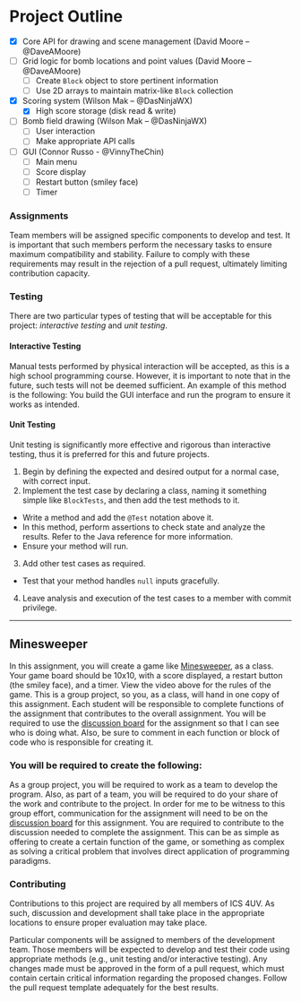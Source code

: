 # Project Outline
- [x] Core API for drawing and scene management (David Moore – @DaveAMoore)
- [ ] Grid logic for bomb locations and point values (David Moore – @DaveAMoore)
  - [ ] Create `Block` object to store pertinent information
  - [ ] Use 2D arrays to maintain matrix-like `Block` collection
- [x] Scoring system (Wilson Mak – @DasNinjaWX)
  - [x] High score storage (disk read & write)
- [ ] Bomb field drawing (Wilson Mak – @DasNinjaWX)
  - [ ] User interaction
  - [ ] Make appropriate API calls
- [ ] GUI (Connor Russo - @VinnyTheChin)
  - [ ] Main menu
  - [ ] Score display
  - [ ] Restart button (smiley face)
  - [ ] Timer

### Assignments
Team members will be assigned specific components to develop and test. It is important that such members perform the necessary tasks to ensure maximum compatibility and stability. Failure to comply with these requirements may result in the rejection of a pull request, ultimately limiting contribution capacity.

### Testing
There are two particular types of testing that will be acceptable for this project: *interactive testing* and *unit testing*.

#### Interactive Testing
Manual tests performed by physical interaction will be accepted, as this is a high school programming course. However, it is important to note that in the future, such tests will not be deemed sufficient. An example of this method is the following: You build the GUI interface and run the program to ensure it works as intended.

#### Unit Testing
Unit testing is significantly more effective and rigorous than interactive testing, thus it is preferred for this and future projects.

1. Begin by defining the expected and desired output for a normal case, with correct input.
2. Implement the test case by declaring a class, naming it something simple like `BlockTests`, and then add the test methods to it.
  - Write a method and add the `@Test` notation above it.
  - In this method, perform assertions to check state and analyze the results. Refer to the Java reference for more information.
  - Ensure your method will run.
3. Add other test cases as required.
  - Test that your method handles `null` inputs gracefully.
4. Leave analysis and execution of the test cases to a member with commit privilege.

----
## Minesweeper
In this assignment, you will create a game like [Minesweeper](https://youtu.be/MPKXNLkDz10), as a class. Your game board should be 10x10, with a score displayed, a restart button (the smiley face), and a timer. View the video above for the rules of the game. This is a group project, so you, as a class, will hand in one copy of this assignment. Each student will be responsible to complete functions of the assignment that contributes to the overall assignment. You will be required to use the [discussion board](https://npsc.elearningontario.ca/d2l/common/dialogs/quickLink/quickLink.d2l?ou=11974765&type=discuss&rcode=eLO-18841663) for the assignment so that I can see who is doing what. Also, be sure to comment in each function or block of code who is responsible for creating it.

### You will be required to create the following:
As a group project, you will be required to work as a team to develop the program. Also, as part of a team, you will be required to do your share of the work and contribute to the project. In order for me to be witness to this group effort, communication for the assignment will need to be on the [discussion board](https://npsc.elearningontario.ca/d2l/common/dialogs/quickLink/quickLink.d2l?ou=11974765&type=discuss&rcode=eLO-18841663) for this assignment. You are required to contribute to the discussion needed to complete the assignment. This can be as simple as offering to create a certain function of the game, or something as complex as solving a critical problem that involves direct application of programming paradigms.

### Contributing
Contributions to this project are required by all members of ICS 4UV. As such, discussion and development shall take place in the appropriate locations to ensure proper evaluation may take place.

Particular components will be assigned to members of the development team. Those members will be expected to develop and test their code using appropriate methods (e.g., unit testing and/or interactive testing). Any changes made must be approved in the form of a pull request, which must contain certain critical information regarding the proposed changes. Follow the pull request template adequately for the best results.
